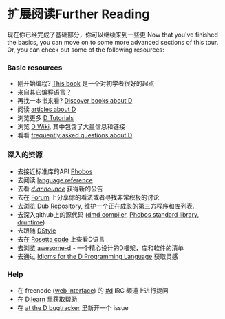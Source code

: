 # 扩展阅读Further Reading

现在你已经完成了基础部分，你可以继续来到一些更
Now that you've finished the basics, you can move on to some more advanced sections of this tour. Or, you can check out some of the following resources:

### Basic resources

* 刚开始编程? [This book](http://ddili.org/ders/d.en/index.html) 是一个对初学者很好的起点
* [来自其它编程语言？](http://wiki.dlang.org/Coming_From)
* 再找一本书来看? [Discover books about D](https://wiki.dlang.org/Books)
* 阅读 [articles about D](http://dlang.org/articles.html)
* 浏览更多 [D Tutorials](https://wiki.dlang.org/Tutorials)
* 浏览 [D Wiki](https://wiki.dlang.org/), 其中包含了大量信息和链接
* 看看 [frequently asked questions about D](http://dlang.org/faq.html)

### 深入的资源

* 去接近标准库的API [Phobos](https://dlang.org/phobos)
* 去阅读 [language reference](https://dlang.org/spec/)
* 去看 [_d.announce_](http://forum.dlang.org/group/announce) 获得新的公告
* 去在 [Forum](https://forum.dlang.org/) 上分享你的看法或者寻找非常积极的讨论
* 去浏览 [Dub Repository](https://code.dlang.org), 维护一个正在成长的第三方程序和库列表.
* 去深入github上的源代码 ([dmd compiler](https://github.com/dlang/dmd), [Phobos standard library](https://github.com/dlang/phobos), [druntime](https://github.com/dlang/druntime))
* 去跟随 [DStyle](http://dlang.org/dstyle.html)
* 去在 [Rosetta code](http://rosettacode.org/wiki/Category:D) 上查看D语言
* 去浏览 [awesome-d](https://github.com/zhaopuming/awesome-d/blob/master/README.md) - 一个精心设计的D框架，库和软件的清单
* 去通过 [Idioms for the D Programming Language](https://p0nce.github.io/d-idioms/) 获取灵感

### Help

* 在 freenode ([web interface](https://kiwiirc.com/client/irc.freenode.net/d)) 的 [#d](irc://irc.freenode.net/d) IRC 频道上进行提问
* 在 [D.learn](http://forum.dlang.org/group/learn) 里获取帮助
* 在 [at the D bugtracker](https://issues.dlang.org) 里新开一个 issue
